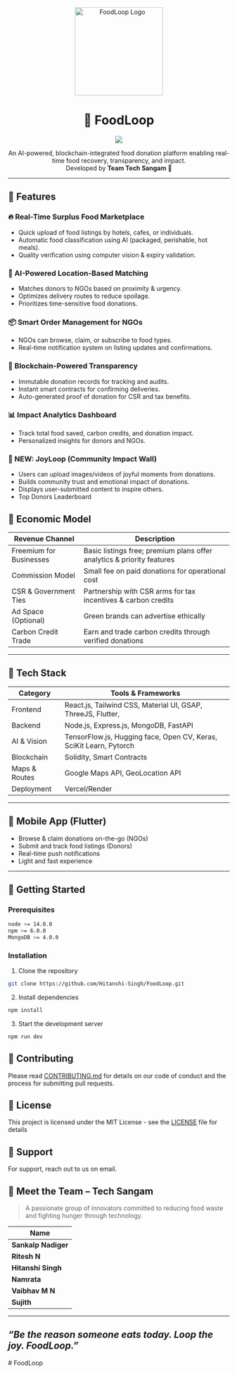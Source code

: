 
<!-- README.md -->

<div align="center">
  <img src="./client/public/favicon.png" alt="FoodLoop Logo" width="200"/>
  <h1><b>🍱 FoodLoop</b></h1>
  <img src="https://readme-typing-svg.herokuapp.com?color=45ffaa&size=35&width=900&height=80&lines=Where+Surplus+meets+Purpose......"/>

  <p align="center">
    An AI-powered, blockchain-integrated food donation platform enabling real-time food recovery, transparency, and impact. <br />
    Developed by <strong>Team Tech Sangam</strong> 🌱
  </p>
</div>

---

## 🚀 Features

### 🔥 Real-Time Surplus Food Marketplace
- Quick upload of food listings by hotels, cafes, or individuals.
- Automatic food classification using AI (packaged, perishable, hot meals).
- Quality verification using computer vision & expiry validation.

### 📍 AI-Powered Location-Based Matching
- Matches donors to NGOs based on proximity & urgency.
- Optimizes delivery routes to reduce spoilage.
- Prioritizes time-sensitive food donations.

### 📦 Smart Order Management for NGOs
- NGOs can browse, claim, or subscribe to food types.
- Real-time notification system on listing updates and confirmations.

### 🔗 Blockchain-Powered Transparency
- Immutable donation records for tracking and audits.
- Instant smart contracts for confirming deliveries.
- Auto-generated proof of donation for CSR and tax benefits.

### 📊 Impact Analytics Dashboard
- Track total food saved, carbon credits, and donation impact.
- Personalized insights for donors and NGOs.

 ### 🎉 NEW: JoyLoop (Community Impact Wall)
-  Users can upload images/videos of joyful moments from donations.
-  Builds community trust and emotional impact of donations.
-  Displays user-submitted content to inspire others.
-  Top Donors Leaderboard



## 💼 Economic Model

| Revenue Channel        | Description                                                                 |
|------------------------|-----------------------------------------------------------------------------|
| Freemium for Businesses| Basic listings free; premium plans offer analytics & priority features     |
| Commission Model       | Small fee on paid donations for operational cost                           |
| CSR & Government Ties  | Partnership with CSR arms for tax incentives & carbon credits               |
| Ad Space (Optional)    | Green brands can advertise ethically                                       |
| Carbon Credit Trade    | Earn and trade carbon credits through verified donations                   |

---

## 🧠 Tech Stack

| Category      | Tools & Frameworks                                  |
|---------------|-----------------------------------------------------|
| Frontend      | React.js, Tailwind CSS, Material UI, GSAP, ThreeJS, Flutter,  |
| Backend       | Node.js, Express.js, MongoDB, FastAPI                         |
| AI & Vision   | TensorFlow.js, Hugging face, Open CV, Keras, SciKit Learn, Pytorch     |
| Blockchain    | Solidity, Smart Contracts      |
| Maps & Routes | Google Maps API, GeoLocation API                    |
| Deployment    | Vercel/Render 

---

## 📱 Mobile App (Flutter)

- Browse & claim donations on-the-go (NGOs)
- Submit and track food listings (Donors)
- Real-time push notifications
- Light and fast experience

---

## 🚀 Getting Started

### Prerequisites
```bash
node >= 14.0.0
npm >= 6.0.0
MongoDB >= 4.0.0
```

### Installation
1. Clone the repository
```bash
git clone https://github.com/Hitanshi-Singh/FoodLoop.git

```

2. Install dependencies
```bash
npm install
```

3. Start the development server
```bash
npm run dev
```
## 📝 Contributing

Please read [CONTRIBUTING.md](CONTRIBUTING.md) for details on our code of conduct and the process for submitting pull requests.

## 📄 License

This project is licensed under the MIT License - see the [LICENSE](LICENSE) file for details

## 🤝 Support

For support, reach out to us on email.


## 👥 Meet the Team – Tech Sangam

> A passionate group of innovators committed to reducing food waste and fighting hunger through technology.

| Name               | 
|--------------------|
| **Sankalp Nadiger**   |  
| **Ritesh N**     |  
| **Hitanshi Singh**     | 
| **Namrata**    | 
| **Vaibhav M N**       | 
| **Sujith** | 

---

<h2><i>“Be the reason someone eats today. Loop the joy. FoodLoop.”</i></h2>
#   F o o d L o o p  
 